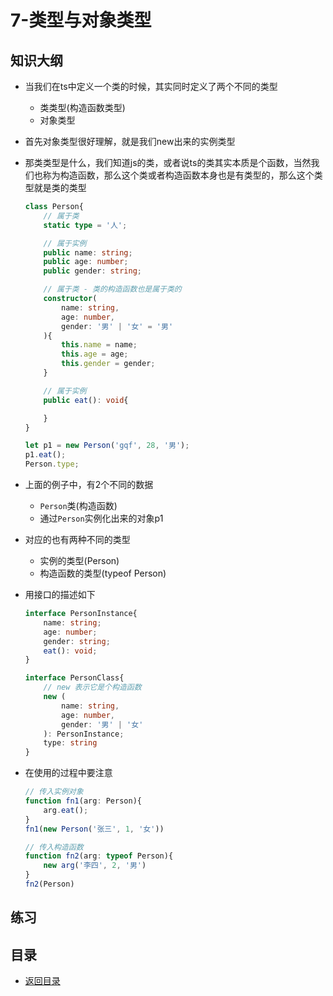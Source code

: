 # 7-类型与对象类型

## 知识大纲

* 当我们在ts中定义一个类的时候，其实同时定义了两个不同的类型
    * 类类型(构造函数类型)
    * 对象类型

* 首先对象类型很好理解，就是我们new出来的实例类型
* 那类类型是什么，我们知道js的类，或者说ts的类其实本质是个函数，当然我们也称为构造函数，那么这个类或者构造函数本身也是有类型的，那么这个类型就是类的类型  
    ```ts
    class Person{
        // 属于类
        static type = '人';

        // 属于实例
        public name: string;
        public age: number;
        public gender: string;

        // 属于类 - 类的构造函数也是属于类的
        constructor(
            name: string,
            age: number,
            gender: '男' | '女' = '男'
        ){
            this.name = name;
            this.age = age;
            this.gender = gender;
        }

        // 属于实例
        public eat(): void{

        }
    }

    let p1 = new Person('gqf', 28, '男');
    p1.eat();
    Person.type;
    ```
* 上面的例子中，有2个不同的数据
    * `Person`类(构造函数)
    * 通过`Person`实例化出来的对象p1
* 对应的也有两种不同的类型
    * 实例的类型(Person)
    * 构造函数的类型(typeof Person)    
* 用接口的描述如下
    ```ts
    interface PersonInstance{
        name: string;
        age: number;
        gender: string;
        eat(): void;
    }

    interface PersonClass{
        // new 表示它是个构造函数
        new (
            name: string,
            age: number,
            gender: '男' | '女'
        ): PersonInstance;
        type: string
    }
    ``` 
* 在使用的过程中要注意
    ```ts
    // 传入实例对象
    function fn1(arg: Person){
        arg.eat();
    }
    fn1(new Person('张三', 1, '女'))

    // 传入构造函数
    function fn2(arg: typeof Person){
        new arg('李四', 2, '男')
    }
    fn2(Person)
    ```           

## 练习

## 目录

* [返回目录](../../README.md)